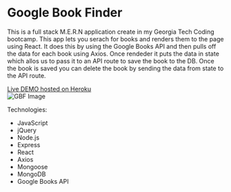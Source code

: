 #  Google Book Finder

This is a full stack M.E.R.N application create in my Georgia Tech Coding bootcamp.  This app lets you serach for books and renders them to the page using React.  It does this by using the Google Books API and then pulls off the data for each book using Axios.  Once rendeder it puts the data in state which allos us to pass it to an API route to save the book to the DB.  Once the book is saved you can delete the book by sending the data from state to the API route.




[Live DEMO hosted on Heroku](https://react-google-book-app.herokuapp.com/ "Live DEMO")  
![GBF Image](https://github.com/doingway2much/unit-4-game/blob/master/assets/img/GBF.JPG?raw=true)


Technologies:
* JavaScript
* jQuery
* Node.js
* Express
* React
* Axios
* Mongoose
* MongoDB
* Google Books API
